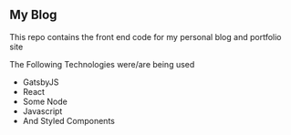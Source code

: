 ## My Blog

<p>This repo contains the front end code for my personal blog and portfolio site</p>
<p>The Following Technologies were/are being used</p>
<ul>
<li>GatsbyJS</li>
<li>React</li>
<li>Some Node</li>
<li>Javascript</li>
<li> And Styled Components</li>
</ul>
